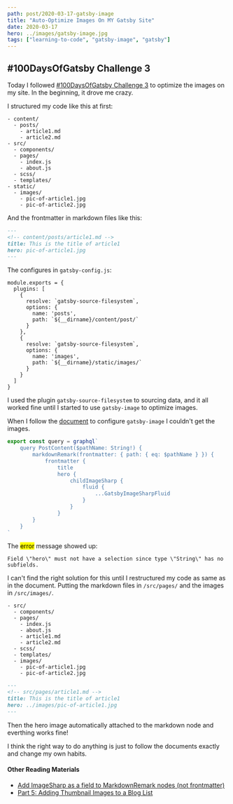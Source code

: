 ```yaml
---
path: post/2020-03-17-gatsby-image
title: "Auto-Optimize Images On MY Gatsby Site"
date: 2020-03-17
hero: ../images/gatsby-image.jpg
tags: ["learning-to-code", "gatsby-image", "gatsby"]
---
```


## #100DaysOfGatsby Challenge 3

Today I followed [#100DaysOfGatsby Challenge 3](https://www.gatsbyjs.org/blog/100days/gatsby-image/) to optimize the images on my site. In the beginning, it drove me crazy.

I structured my code like this at first:

```
- content/
  - posts/
    - article1.md
    - article2.md
- src/
  - components/
  - pages/
    - index.js
    - about.js
  - scss/
  - templates/
- static/
  - images/
    - pic-of-article1.jpg
    - pic-of-article2.jpg
```

And the frontmatter in markdown files like this:

```md
---
<!-- content/posts/article1.md -->
title: This is the title of article1
hero: pic-of-article1.jpg
---
```

The configures in <code>gatsby-config.js</code>:

```
module.exports = {
  plugins: [
    {
      resolve: `gatsby-source-filesystem`,
      options: {
        name: 'posts',
        path: `${__dirname}/content/post/`
      }
    },
    {
      resolve: `gatsby-source-filesystem`,
      options: {
        name: 'images',
        path: `${__dirname}/static/images/`
      }
    }
  ]
}
```

I used the plugin <code>gatsby-source-filesystem</code> to sourcing data, and it all worked fine until I started to use <code>gatsby-image</code> to optimize images.

When I follow the [document](https://www.gatsbyjs.org/docs/working-with-images-in-markdown/) to configure <code>gatsby-image</code> I couldn't get the images.

```js
export const query = graphql`
    query PostContent($pathName: String!) {
        markdownRemark(frontmatter: { path: { eq: $pathName } }) {
            frontmatter {
                title
                hero {
                    childImageSharp {
                        fluid {
                            ...GatsbyImageSharpFluid
                        }
                    }
                }
        }
    }
`
```

The <mark>error</mark> message showed up: 

```
Field \"hero\" must not have a selection since type \"String\" has no subfields.
```

I can't find the right solution for this until I restructured my code as same as in the document. Putting the markdown files in <code>/src/pages/</code> and the images in <code>/src/images/</code>.

```
- src/
  - components/
  - pages/
    - index.js
    - about.js
    - article1.md
    - article2.md
  - scss/
  - templates/
  - images/
    - pic-of-article1.jpg
    - pic-of-article2.jpg
```

```md
---
<!-- src/pages/article1.md -->
title: This is the title of article1
hero: ../images/pic-of-article1.jpg
---
```

Then the hero image automatically attached to the markdown node and everthing works fine!

I think the right way to do anything is just to follow the documents exactly and change my own habits.

#### Other Reading Materials

- [Add ImageSharp as a field to MarkdownRemark nodes (not frontmatter)](https://stackoverflow.com/questions/54636627/add-imagesharp-as-a-field-to-markdownremark-nodes-not-frontmatter?answertab=votes#tab-top)
- [Part 5: Adding Thumbnail Images to a Blog List](https://dennytek.com/blog/personal-site-with-gatsby-part-5)